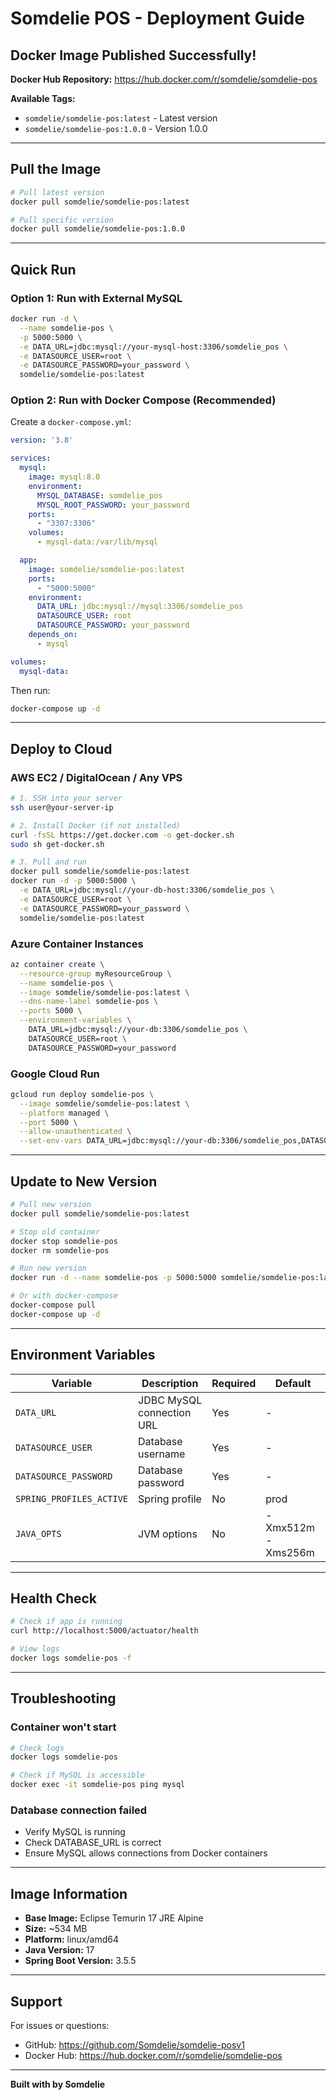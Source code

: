 #  Somdelie POS - Deployment Guide

##  Docker Image Published Successfully!

**Docker Hub Repository:** https://hub.docker.com/r/somdelie/somdelie-pos

**Available Tags:**
- `somdelie/somdelie-pos:latest` - Latest version
- `somdelie/somdelie-pos:1.0.0` - Version 1.0.0

---

##  Pull the Image

```bash
# Pull latest version
docker pull somdelie/somdelie-pos:latest

# Pull specific version
docker pull somdelie/somdelie-pos:1.0.0
```

---

##  Quick Run

### Option 1: Run with External MySQL

```bash
docker run -d \
  --name somdelie-pos \
  -p 5000:5000 \
  -e DATA_URL=jdbc:mysql://your-mysql-host:3306/somdelie_pos \
  -e DATASOURCE_USER=root \
  -e DATASOURCE_PASSWORD=your_password \
  somdelie/somdelie-pos:latest
```

### Option 2: Run with Docker Compose (Recommended)

Create a `docker-compose.yml`:

```yaml
version: '3.8'

services:
  mysql:
    image: mysql:8.0
    environment:
      MYSQL_DATABASE: somdelie_pos
      MYSQL_ROOT_PASSWORD: your_password
    ports:
      - "3307:3306"
    volumes:
      - mysql-data:/var/lib/mysql

  app:
    image: somdelie/somdelie-pos:latest
    ports:
      - "5000:5000"
    environment:
      DATA_URL: jdbc:mysql://mysql:3306/somdelie_pos
      DATASOURCE_USER: root
      DATASOURCE_PASSWORD: your_password
    depends_on:
      - mysql

volumes:
  mysql-data:
```

Then run:
```bash
docker-compose up -d
```

---

##  Deploy to Cloud

### AWS EC2 / DigitalOcean / Any VPS

```bash
# 1. SSH into your server
ssh user@your-server-ip

# 2. Install Docker (if not installed)
curl -fsSL https://get.docker.com -o get-docker.sh
sudo sh get-docker.sh

# 3. Pull and run
docker pull somdelie/somdelie-pos:latest
docker run -d -p 5000:5000 \
  -e DATA_URL=jdbc:mysql://your-db-host:3306/somdelie_pos \
  -e DATASOURCE_USER=root \
  -e DATASOURCE_PASSWORD=your_password \
  somdelie/somdelie-pos:latest
```

### Azure Container Instances

```bash
az container create \
  --resource-group myResourceGroup \
  --name somdelie-pos \
  --image somdelie/somdelie-pos:latest \
  --dns-name-label somdelie-pos \
  --ports 5000 \
  --environment-variables \
    DATA_URL=jdbc:mysql://your-db:3306/somdelie_pos \
    DATASOURCE_USER=root \
    DATASOURCE_PASSWORD=your_password
```

### Google Cloud Run

```bash
gcloud run deploy somdelie-pos \
  --image somdelie/somdelie-pos:latest \
  --platform managed \
  --port 5000 \
  --allow-unauthenticated \
  --set-env-vars DATA_URL=jdbc:mysql://your-db:3306/somdelie_pos,DATASOURCE_USER=root,DATASOURCE_PASSWORD=your_password
```

---

##  Update to New Version

```bash
# Pull new version
docker pull somdelie/somdelie-pos:latest

# Stop old container
docker stop somdelie-pos
docker rm somdelie-pos

# Run new version
docker run -d --name somdelie-pos -p 5000:5000 somdelie/somdelie-pos:latest

# Or with docker-compose
docker-compose pull
docker-compose up -d
```

---

##  Environment Variables

| Variable | Description | Required | Default |
|----------|-------------|----------|---------|
| `DATA_URL` | JDBC MySQL connection URL | Yes | - |
| `DATASOURCE_USER` | Database username | Yes | - |
| `DATASOURCE_PASSWORD` | Database password | Yes | - |
| `SPRING_PROFILES_ACTIVE` | Spring profile | No | prod |
| `JAVA_OPTS` | JVM options | No | -Xmx512m -Xms256m |

---

##  Health Check

```bash
# Check if app is running
curl http://localhost:5000/actuator/health

# View logs
docker logs somdelie-pos -f
```

---

##  Troubleshooting

### Container won't start
```bash
# Check logs
docker logs somdelie-pos

# Check if MySQL is accessible
docker exec -it somdelie-pos ping mysql
```

### Database connection failed
- Verify MySQL is running
- Check DATABASE_URL is correct
- Ensure MySQL allows connections from Docker containers

---

##  Image Information

- **Base Image:** Eclipse Temurin 17 JRE Alpine
- **Size:** ~534 MB
- **Platform:** linux/amd64
- **Java Version:** 17
- **Spring Boot Version:** 3.5.5

---

##  Support

For issues or questions:
- GitHub: https://github.com/Somdelie/somdelie-posv1
- Docker Hub: https://hub.docker.com/r/somdelie/somdelie-pos

---

**Built with  by Somdelie**
